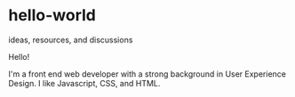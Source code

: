 # hello-world
ideas, resources, and discussions

Hello!

I'm a front end web developer with a strong background in User Experience Design. I like Javascript, CSS, and HTML. 
